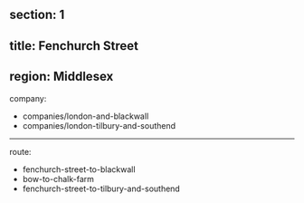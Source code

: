 section: 1
----
title: Fenchurch Street
----
region: Middlesex
----
company:
- companies/london-and-blackwall
- companies/london-tilbury-and-southend
----
route:
- fenchurch-street-to-blackwall
- bow-to-chalk-farm
- fenchurch-street-to-tilbury-and-southend
